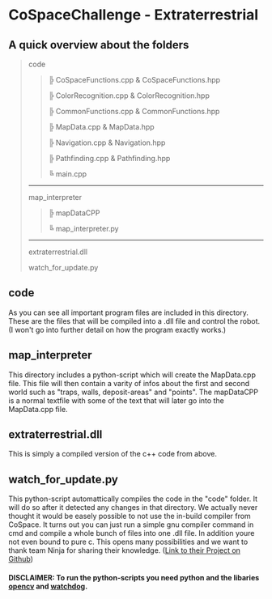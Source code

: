 # CoSpaceChallenge - Extraterrestrial

## A quick overview about the folders

>code
>>
>>  ╠ CoSpaceFunctions.cpp & CoSpaceFunctions.hpp
>>
>>  ╠ ColorRecognition.cpp & ColorRecognition.hpp
>>
>>  ╠ CommonFunctions.cpp & CommonFunctions.hpp
>>
>>  ╠ MapData.cpp & MapData.hpp
>>
>>  ╠ Navigation.cpp & Navigation.hpp
>>
>>  ╠ Pathfinding.cpp & Pathfinding.hpp
>>
>>  ╚ main.cpp
>--------------
> map_interpreter
>>
>>  ╠ mapDataCPP
>>
>>  ╚ map_interpreter.py
>--------------
>  extraterrestrial.dll
>  
>  watch_for_update.py

## code

As you can see all important program files are included in this directory.
These are the files that will be compiled into a .dll file and control the robot. 
(I won't go into further detail on how the program exactly works.)

## map_interpreter

This directory includes a python-script which will create the MapData.cpp file. 
This file will then contain a varity of infos about the first and second world such as "traps, walls, deposit-areas" and "points".
The mapDataCPP is a normal textfile with some of the text that will later go into the MapData.cpp file.

## extraterrestrial.dll

This is simply a compiled version of the c++ code from above.


## watch_for_update.py

This python-script automattically compiles the code in the "code" folder. 
It will do so after it detected any changes in that directory.
We actually never thought it would be easely possible to not use the in-build compiler from CoSpace. It turns out you can just run a simple gnu compiler command in cmd and compile a whole bunch of files into one .dll file. In addition youre not even bound to pure c.
This opens many possibilities and we want to thank team Ninja for sharing their knowledge. ([Link to their Project on Github](https://github.com/2lu3/cospace2019-ninja-share))

#### DISCLAIMER: To run the python-scripts you need python and the libaries [opencv](https://pypi.org/project/opencv-python/) and [watchdog](https://pypi.org/project/watchdog/).
